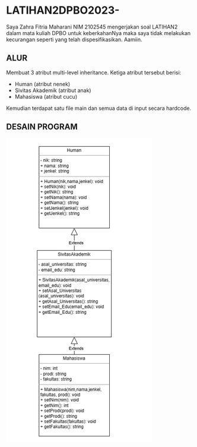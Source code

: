# LATIHAN2DPBO2023-

Saya Zahra Fitria Maharani NIM 2102545 mengerjakan soal LATIHAN2 dalam mata kuliah DPBO untuk keberkahanNya maka saya tidak melakukan kecurangan seperti yang telah dispesifikasikan. Aamiin.

## ALUR

Membuat 3 atribut multi-level inheritance. Ketiga atribut tersebut berisi:
- Human (atribut nenek)
- Sivitas Akademik (atribut anak)
- Mahasiswa (atribut cucu)

Kemudian terdapat satu file main dan semua data di input secara hardcode.

## DESAIN PROGRAM
![image.png](https://github.com/zahraftrm/LATIHAN2DPBO2023-/blob/main/desain%20program.png)
